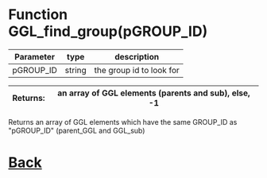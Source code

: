 # Function GGL_find_group(pGROUP_ID)

|  Parameter    |  type   |     description        |
|--             |       --|--                      |
|   pGROUP_ID      | string  | the group id to look for    |

| Returns:  | an array of GGL elements (parents and sub), else, -1 |
|--         |                             --|

Returns an array of GGL elements which have the same GROUP_ID as "pGROUP_ID" (parent_GGL and GGL_sub)

# [Back](https://github.com/Ced30/GML-GUI-Library-GGL-Documentation/blob/main/API/GGL_Functions.md)
